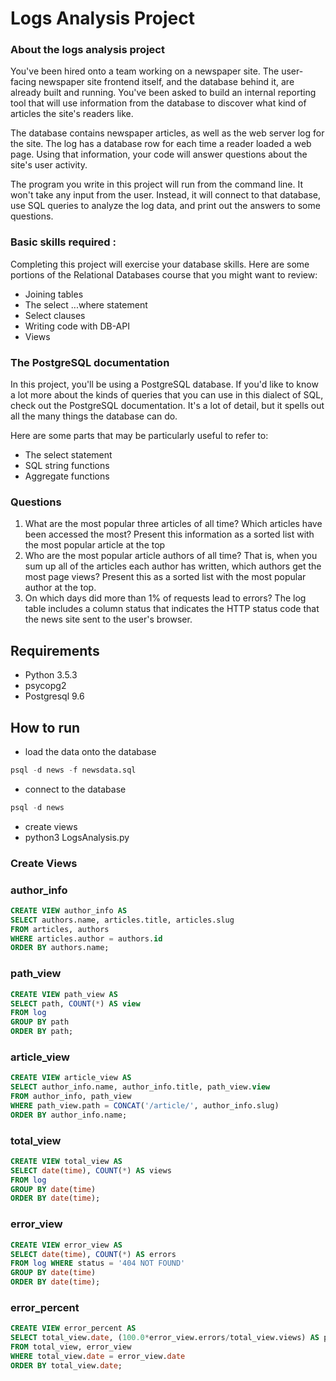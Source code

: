 # Logs Analysis Project


### About the logs analysis project
You've been hired onto a team working on a newspaper site. The user-facing newspaper site frontend itself, and the database behind it, are already built and running. You've been asked to build an internal reporting tool that will use information from the database to discover what kind of articles the site's readers like.

The database contains newspaper articles, as well as the web server log for the site. The log has a database row for each time a reader loaded a web page. Using that information, your code will answer questions about the site's user activity.

The program you write in this project will run from the command line. It won't take any input from the user. Instead, it will connect to that database, use SQL queries to analyze the log data, and print out the answers to some questions.


### Basic skills required :
Completing this project will exercise your database skills. Here are some portions of the Relational Databases course that you might want to review:

* Joining tables
* The select ...where statement
* Select clauses
* Writing code with DB-API
* Views

### The PostgreSQL documentation
In this project, you'll be using a PostgreSQL database. If you'd like to know a lot more about the kinds of queries that you can use in this dialect of SQL, check out the PostgreSQL documentation. It's a lot of detail, but it spells out all the many things the database can do.

Here are some parts that may be particularly useful to refer to:
* The select statement
* SQL string functions
* Aggregate functions


### Questions
1. What are the most popular three articles of all time?
  Which articles have been accessed the most?
  Present this information as a sorted list with the most popular article at the top
2. Who are the most popular article authors of all time?
  That is, when you sum up all of the articles each author has written, which authors get the most page views?
  Present this as a sorted list with the most popular author at the top.
3. On which days did more than 1% of requests lead to errors?
  The log table includes a column status that indicates the HTTP status code that the news site sent to the user's browser.


## Requirements
* Python 3.5.3
* psycopg2
* Postgresql 9.6

## How to run

* load the data onto the database
```sql
psql -d news -f newsdata.sql
```
* connect to the database
```sql
psql -d news
```
* create views
* python3 LogsAnalysis.py

### Create Views

### author_info
```sql
CREATE VIEW author_info AS
SELECT authors.name, articles.title, articles.slug
FROM articles, authors
WHERE articles.author = authors.id
ORDER BY authors.name;
```

### path_view
```sql
CREATE VIEW path_view AS
SELECT path, COUNT(*) AS view
FROM log
GROUP BY path
ORDER BY path;
```

### article_view
```sql
CREATE VIEW article_view AS
SELECT author_info.name, author_info.title, path_view.view
FROM author_info, path_view
WHERE path_view.path = CONCAT('/article/', author_info.slug)
ORDER BY author_info.name;
```

### total_view
```sql
CREATE VIEW total_view AS
SELECT date(time), COUNT(*) AS views
FROM log 
GROUP BY date(time)
ORDER BY date(time);
```

### error_view
```sql
CREATE VIEW error_view AS
SELECT date(time), COUNT(*) AS errors
FROM log WHERE status = '404 NOT FOUND' 
GROUP BY date(time) 
ORDER BY date(time);
```

### error_percent
```sql
CREATE VIEW error_percent AS
SELECT total_view.date, (100.0*error_view.errors/total_view.views) AS percentage
FROM total_view, error_view
WHERE total_view.date = error_view.date
ORDER BY total_view.date;
```

